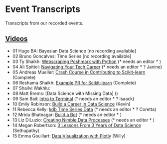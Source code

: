# Event Transcripts
Transcripts from our recorded events.

## [Videos](https://www.youtube.com/c/DataUmbrella/videos)

- 01 Hugo BA: Bayesian Data Science  [no recording available]
- 02 Bruno Goncalves: Time Series [no recording available]
- 03 Ty Shaikh: [Webscraping Poshmark with Python](2020/03-ty-shaikh-webscraping.md)  (* needs an editor * )
- 04 Ali Spittel: [Navigating Your Tech Career](2020/04-ali-spittel-career.md)  (* needs an editor * ? Janine)
- 05 Andreas Mueller: [Crash Course in Contributing to Scikit-learn](2020/05-andreas-mueller-contributing.md) (Complete)
- 06 Reshama Shaikh:  [Example PR for Scikit-learn](2020/06-reshama-shaikh-sklearn-pr.md)  (Complete)
- 07 Shailvi Wakhlu: 
- 08 Matt Brems: [Data Science with Missing Data] () 
- 09 Sam Bail: [Intro to Terminal](2020/09-sam-bail-terminal.md)  (* needs an editor * ? Isaack)
- 10 Emily Robinson: [Build a Career in Data Science](2020/10-emily-robinson-career.md)   (Kevin)
- 11 Rebecca Kelly: [kdb Time Series Data](2020/11-rebecca-kelly-kdb.md) (* needs an editor * ? Coretta)
- 12 Mridu Bhatnagar: [Build a Bot](2020/12-mridu-bhatnagar.md) (* needs an editor * )
- 13 Liz DiLuzio: [Creating Nimble Data Processes](2020/liz-diluzio-data-process.md) (* needs an editor * )
- 14 Megan Robertson: [3 Lessons From 3 Years of Data Science](2020/14-megan-robertson-career.md) (Sethupathy)
- 15 Emma Gouillart: [Data Visualization with Plotly](15-emma-gouillart-plotly.md) (Willy)


